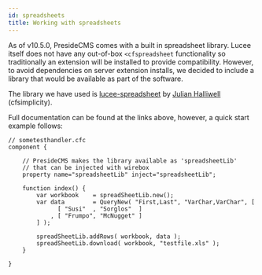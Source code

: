 ```yaml
---
id: spreadsheets
title: Working with spreadsheets
---
```


As of v10.5.0, PresideCMS comes with a built in spreadsheet library. Lucee itself does not have any out-of-box `<cfspreadsheet` functionality so traditionally an extension will be installed to provide compatibility. However, to avoid dependencies on server extension installs, we decided to include a library that would be available as part of the software.

The library we have used is [lucee-spreadsheet](https://github.com/cfsimplicity/lucee-spreadsheet) by [Julian Halliwell](https://github.com/cfsimplicity) (cfsimplicity).

Full documentation can be found at the links above, however, a quick start example follows:

```luceescript
// sometesthandler.cfc
component {

    // PresideCMS makes the library available as 'spreadsheetLib'
    // that can be injected with wirebox
    property name="spreadsheetLib" inject="spreadsheetLib";

    function index() {
        var workbook    = spreadSheetLib.new();
        var data        = QueryNew( "First,Last", "VarChar,VarChar", [
              [ "Susi"  , "Sorglos"  ]
            , [ "Frumpo", "McNugget" ]
        ] );

        spreadSheetLib.addRows( workbook, data );
        spreadSheetLib.download( workbook, "testfile.xls" );
    }

}
```
